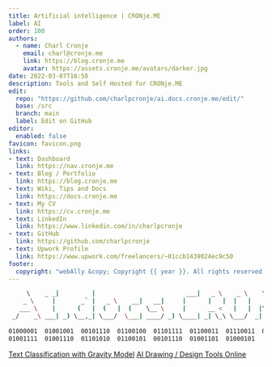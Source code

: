 ```yaml
---
title: Artificial intelligence | CRONje.ME
label: AI
order: 100
authors:
  - name: Charl Cronje
    email: charl@cronje.me
    link: https://blog.cronje.me
    avatar: https://assets.cronje.me/avatars/darker.jpg
date: 2022-03-07T16:58
description: Tools and Self Hosted for CRONje.ME
edit:
  repo: "https://github.com/charlpcronje/ai.docs.cronje.me/edit/"
  base: /src
  branch: main
  label: Edit on GitHub
editor:
  enabled: false
favicon: favicon.png
links:
- text: Dashboard
  link: https://nav.cronje.me
- text: Blog / Portfolio
  link: https://blog.cronje.me
- text: Wiki, Tips and Docs 
  link: https://docs.cronje.me
- text: My CV
  link: https://cv.cronje.me
- text: LinkedIn
  link: https://www.linkedin.com/in/charlpcronje
- text: GitHub
  link: https://github.com/charlpcronje
- text: Upwork Profile
  link: https://www.upwork.com/freelancers/~01ccb1439024ec9c50
footer:
  copyright: "webAlly &copy; Copyright {{ year }}. All rights reserved."
---
```

<script type="text/javascript">(function(w,s){var e=document.createElement("script");e.type="text/javascript";e.async=true;e.src="https://cdn.pagesense.io/js/webally/f2527eebee974243853bcd47b32631f4.js";var x=document.getElementsByTagName("script")[0];x.parentNode.insertBefore(e,x);})(window,"script");</script>

```sh
     \    _ _|         |                         ___|   _ \    _ \    \  | _)            \  |  ____| 
    _ \     |       _` |   _ \    __|   __|     |      |   |  |   |    \ |  |   _ \     |\/ |  __|   
   ___ \    |      (   |  (   |  (    \__ \     |      __ <   |   |  |\  |  |   __/     |   |  |     
 _/    _\ ___| _) \__,_| \___/  \___| ____/ _) \____| _| \_\ \___/  _| \_|  | \___| _) _|  _| _____| 
                                                                        ___/                         
01000001  01001001  00101110  01100100  01101111  01100011  01110011  00101110   01000011   01010010  
01001111  01001110  01101010  01100101  00101110  01001101  01000101  
```

[Text Classification with Gravity Model](classifyTextGravity.md)
[AI Drawing / Design Tools Online](aiDesign.md)